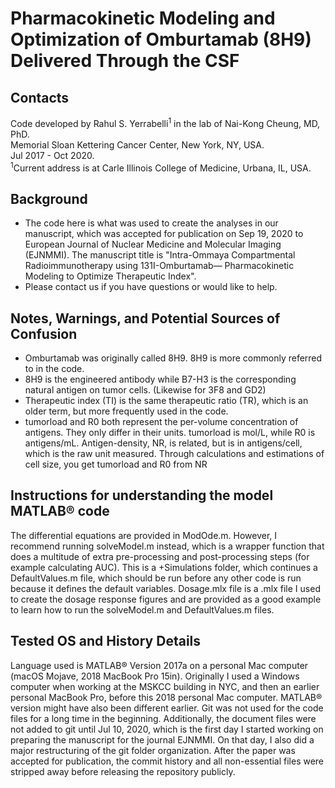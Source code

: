 # Pharmacokinetic Modeling and Optimization of Omburtamab (8H9) Delivered Through the CSF
## Contacts
 Code developed by Rahul S. Yerrabelli<sup>1</sup> in the lab of Nai-Kong Cheung, MD, PhD.  
 Memorial Sloan Kettering Cancer Center, New York, NY, USA.  
 Jul 2017 - Oct 2020.  
 <sup>1</sup>Current address is at Carle Illinois College of Medicine, Urbana, IL, USA.


## Background
* The code here is what was used to create the analyses in our manuscript, which was accepted for publication on Sep 19, 2020 to European Journal of Nuclear Medicine and Molecular Imaging (EJNMMI). The manuscript title is "Intra-Ommaya Compartmental Radioimmunotherapy using 131I-Omburtamab— Pharmacokinetic Modeling to Optimize Therapeutic Index".
* Please contact us if you have questions or would like to help.  


## Notes, Warnings, and Potential Sources of Confusion
* Omburtamab was originally called 8H9. 8H9 is more commonly referred to in the code.  
* 8H9 is the engineered antibody while B7-H3 is the corresponding natural antigen on tumor cells.  (Likewise for 3F8 and GD2)
* Therapeutic index (TI) is the same therapeutic ratio (TR), which is an older term, but more frequently used in the code.
* tumorload and R0 both represent the per-volume concentration of antigens. They only differ in their units. tumorload is mol/L, while R0 is antigens/mL. Antigen-density, NR, is related, but is in antigens/cell, which is the raw unit measured. Through calculations and estimations of cell size, you get tumorload and R0 from NR



## Instructions for understanding the model MATLAB® code
The differential equations are provided in ModOde.m. However, I recommend running solveModel.m instead, which is a wrapper function that does a multitude of extra pre-processing and post-processing steps (for example calculating AUC). This is a +Simulations folder, which continues a DefaultValues.m file, which should be run before any other code is run because it defines the default variables. Dosage.mlx file is a .mlx file I used to create the dosage response figures and are provided as a good example to learn how to run the solveModel.m and DefaultValues.m files.  

 

## Tested OS and History Details
 Language used is MATLAB® Version 2017a on a personal Mac computer (macOS Mojave, 2018 MacBook Pro 15in). Originally I used a Windows computer when working at the MSKCC building in NYC, and then an earlier personal MacBook Pro, before this 2018 personal Mac computer. MATLAB® version might have also been different earlier.
 Git was not used for the code files for a long time in the beginning. Additionally, the document files were not added to git until Jul 10, 2020, which is the first day I started working on preparing the manuscript for the journal EJNMMI. On that day, I also did a major restructuring of the git folder organization. After the paper was accepted for publication, the commit history and all non-essential files were stripped away before releasing the repository publicly.
